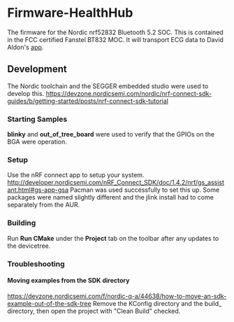 # Firmware-HealthHub
The firmware for the Nordic nrf52832 Bluetooth 5.2 SOC. This is contained in the FCC certified Fanstel BT832 MOC.
It will transport ECG data to David Aldon's [app](https://github.com/DaveAldon/Health-Hub-Mobile).
## Development
The Nordic toolchain and the SEGGER embedded studio were used to develop this. 
https://devzone.nordicsemi.com/nordic/nrf-connect-sdk-guides/b/getting-started/posts/nrf-connect-sdk-tutorial
### Starting Samples
**blinky** and **out_of_tree_board** were used to verify that the GPIOs on the BGA were operation.
### Setup
Use the nRF connect app to setup your system. http://developer.nordicsemi.com/nRF_Connect_SDK/doc/1.4.2/nrf/gs_assistant.html#gs-app-gsa
Pacman was used successfully to set this up. Some packages were named slightly different and the jlink install had to come separately from the AUR.
### Building
Run **Run CMake** under the **Project** tab on the toolbar after any updates to the devicetree. 
### Troubleshooting
#### Moving examples from the SDK directory
https://devzone.nordicsemi.com/f/nordic-q-a/44638/how-to-move-an-sdk-example-out-of-the-sdk-tree
Remove the KConfig directory and the build_<board> directory, then open the project with "Clean Build" checked.
